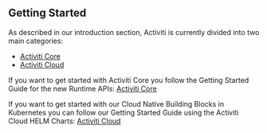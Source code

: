 ## Getting Started

As described in our introduction section, Activiti is currently divided into two main categories:
- [Activiti Core](getting-started-activiti-core.md) 
- [Activiti Cloud](getting-started-activiti-cloud.md) 

If you want to get started with Activiti Core you follow the Getting Started Guide for the new Runtime APIs: 
[Activiti Core](getting-started-activiti-core.md)

If you want to get started with our Cloud Native Building Blocks in Kubernetes you can follow our 
Getting Started Guide using the Activiti Cloud HELM Charts: [Activiti Cloud](getting-started-activiti-cloud.md) 


